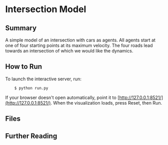 # Intersection Model

## Summary

A simple model of an intersection with cars as agents. All agents start at one of four starting points at its maximum velocity. The four roads lead towards an intersection of which we would like the dynamics.

## How to Run

To launch the interactive server, run:

```
    $ python run.py
```

If your browser doesn't open automatically, point it to [http://127.0.0.1:8521/](http://127.0.0.1:8521/). When the visualization loads, press Reset, then Run.


## Files


## Further Reading


